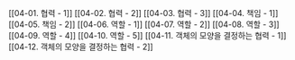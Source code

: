 [[04-01. 협력 - 1]]
[[04-02. 협력 - 2]]
[[04-03. 협력 - 3]]
[[04-04. 책임 - 1]]
[[04-05. 책임 - 2]]
[[04-06. 역할 - 1]]
[[04-07. 역할 - 2]]
[[04-08. 역할 - 3]]
[[04-09. 역할 - 4]]
[[04-10. 역할 - 5]]
[[04-11. 객체의 모양을 결정하는 협력 - 1]]
[[04-12. 객체의 모양을 결정하는 협력 - 2]]